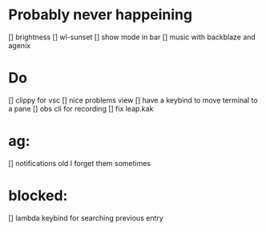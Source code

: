# Probably never happeining

\[\] brightness
\[\] wl-sunset
\[\] show mode in bar
\[\] music with backblaze and agenix

# Do

\[\] clippy for vsc
\[\] nice problems view
\[\] have a keybind to move terminal to a pane
\[\] obs cli for recording
\[\] fix leap.kak

# ag:

\[\] notifications old I forget them sometimes

# blocked:

\[\] lambda keybind for searching previous entry
